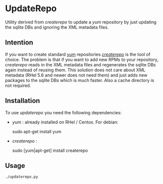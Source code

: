 UpdateRepo
==========

Utility derived from *createrepo* to update a *yum* repository by just updating the sqlite DBs and ignoring the XML metadata files.

Intention
---------

If you want to create standard [yum](http://yum.baseurl.org/) repositories *[createrepo](http://createrepo.baseurl.org/)* is the tool of choice. 
The problem is that if you want to add new RPMs to your repository, *createrepo* reads in the XML metadata files and regenerates the sqlite DBs again instead of reusing them.
This solution does not care about XML metadata (RHel 5.6 and newer does not need them) and just adds new packages to the sqlite DBs which is much faster. Also a cache directory is not required.

Installation
------------

To use *updaterepo* you need the following dependencies:

- *yum* : already installed on RHel / Centos. For debian: 

	sudo apt-get install yum
	 
- *createrepo* :
 
	sudo [yum|apt-get] install createrepo

Usage
-----

	./updaterepo.py